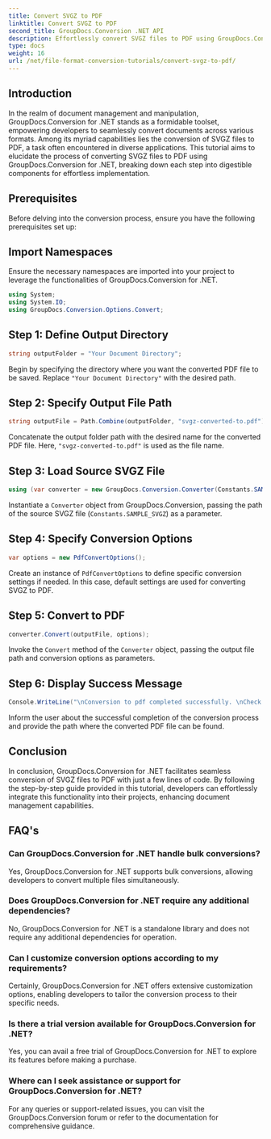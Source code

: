 ```yaml
---
title: Convert SVGZ to PDF
linktitle: Convert SVGZ to PDF
second_title: GroupDocs.Conversion .NET API
description: Effortlessly convert SVGZ files to PDF using GroupDocs.Conversion for .NET. Explore step-by-step tutorial & unleash seamless document management capabilities.
type: docs
weight: 16
url: /net/file-format-conversion-tutorials/convert-svgz-to-pdf/
---
```

## Introduction
In the realm of document management and manipulation, GroupDocs.Conversion for .NET stands as a formidable toolset, empowering developers to seamlessly convert documents across various formats. Among its myriad capabilities lies the conversion of SVGZ files to PDF, a task often encountered in diverse applications. This tutorial aims to elucidate the process of converting SVGZ files to PDF using GroupDocs.Conversion for .NET, breaking down each step into digestible components for effortless implementation.
## Prerequisites
Before delving into the conversion process, ensure you have the following prerequisites set up:

## Import Namespaces
Ensure the necessary namespaces are imported into your project to leverage the functionalities of GroupDocs.Conversion for .NET.
```csharp
using System;
using System.IO;
using GroupDocs.Conversion.Options.Convert;
```

## Step 1: Define Output Directory
```csharp
string outputFolder = "Your Document Directory";
```
Begin by specifying the directory where you want the converted PDF file to be saved. Replace `"Your Document Directory"` with the desired path.
## Step 2: Specify Output File Path
```csharp
string outputFile = Path.Combine(outputFolder, "svgz-converted-to.pdf");
```
Concatenate the output folder path with the desired name for the converted PDF file. Here, `"svgz-converted-to.pdf"` is used as the file name.
## Step 3: Load Source SVGZ File
```csharp
using (var converter = new GroupDocs.Conversion.Converter(Constants.SAMPLE_SVGZ))
```
Instantiate a `Converter` object from GroupDocs.Conversion, passing the path of the source SVGZ file (`Constants.SAMPLE_SVGZ`) as a parameter.
## Step 4: Specify Conversion Options
```csharp
var options = new PdfConvertOptions();
```
Create an instance of `PdfConvertOptions` to define specific conversion settings if needed. In this case, default settings are used for converting SVGZ to PDF.
## Step 5: Convert to PDF
```csharp
converter.Convert(outputFile, options);
```
Invoke the `Convert` method of the `Converter` object, passing the output file path and conversion options as parameters.
## Step 6: Display Success Message
```csharp
Console.WriteLine("\nConversion to pdf completed successfully. \nCheck output in {0}", outputFolder);
```
Inform the user about the successful completion of the conversion process and provide the path where the converted PDF file can be found.

## Conclusion
In conclusion, GroupDocs.Conversion for .NET facilitates seamless conversion of SVGZ files to PDF with just a few lines of code. By following the step-by-step guide provided in this tutorial, developers can effortlessly integrate this functionality into their projects, enhancing document management capabilities.
## FAQ's
### Can GroupDocs.Conversion for .NET handle bulk conversions?
Yes, GroupDocs.Conversion for .NET supports bulk conversions, allowing developers to convert multiple files simultaneously.
### Does GroupDocs.Conversion for .NET require any additional dependencies?
No, GroupDocs.Conversion for .NET is a standalone library and does not require any additional dependencies for operation.
### Can I customize conversion options according to my requirements?
Certainly, GroupDocs.Conversion for .NET offers extensive customization options, enabling developers to tailor the conversion process to their specific needs.
### Is there a trial version available for GroupDocs.Conversion for .NET?
Yes, you can avail a free trial of GroupDocs.Conversion for .NET to explore its features before making a purchase.
### Where can I seek assistance or support for GroupDocs.Conversion for .NET?
For any queries or support-related issues, you can visit the GroupDocs.Conversion forum or refer to the documentation for comprehensive guidance.
